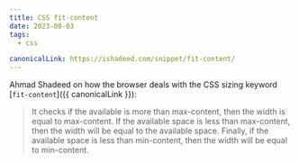```yaml
---
title: CSS fit-content
date: 2023-08-03
tags:
  - css

canonicalLink: https://ishadeed.com/snippet/fit-content/
---
```


Ahmad Shadeed on how the browser deals with the CSS sizing keyword [`fit-content`]({{ canonicalLink }}):

> It checks if the available is more than max-content, then the width is equal to max-content. If the available space is less than max-content, then the width will be equal to the available space. Finally, if the available space is less than min-content, then the width will be equal to min-content.
